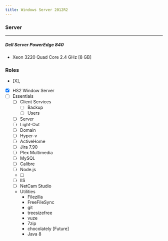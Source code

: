 ```yaml
---
title: Windows Server 2012R2
---
```

### Server
---

##### Dell Server PowerEdge 840
- Xeon 3220 Quad Core  2.4 GHz [8 GB]
### Roles
* \[X],
- [X] HS2 Window Server
 - [ ] Essentials
	- [ ] Client Services
		- [ ] Backup
		- [ ] Users
	- [ ] Server
	- [ ] Light-Out
	- [ ] Domain
	- [ ] Hyper-v
	- [ ] ActiveHome
	- [ ] Jira 7.90
	- [ ] Plex Multimedia
	- [ ] MySQL
	- [ ] Calibre
	- [ ] Node.js
	- [ ] 
	- [ ] IIS
	- [ ] NetCam Studio
	- Utilities
		- Filezilla
		- FreeFileSync
		- git
		- treesizefree
		- vuze
		- 7zip
		- chocolately [Future]
		- Java 8
